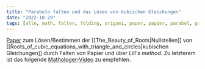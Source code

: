 ```yaml
---
title: "Parabeln falten und das Lösen von kubischen Gleichungen"
date: "2022-10-29"
tags: [alle, math, falten, folding, origami, paper, papier, parabel, parabola, kubische_gleichungen, cubic, algebra, youtube, mathologer, lills_method, nullstellen, roots, turtle, laser, schildkröte, pascals_triangle]
---
```

[Paper](http://origametry.net/papers/amer.math.monthly.118.04.307-hull.pdf) zum Lösen/Bestimmen der [[The_Beauty_of_Roots|Nullstellen]] von [[Roots_of_cubic_equations_with_triangle_and_circles|kubischen Gleichungen]] durch Falten von Papier und über *Lill's method*.
Zu letzterem ist das folgende [Mathologer-Video](https://youtube.com/watch?v=IUC-8P0zXe8) zu empfehlen.


